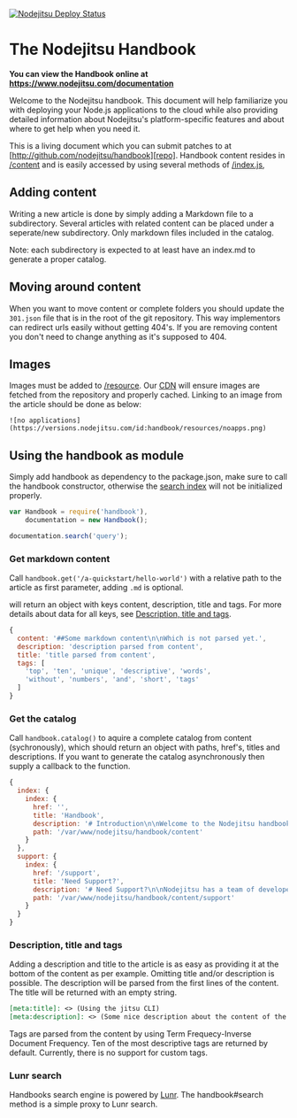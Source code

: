 [![Nodejitsu Deploy Status][status]](https://webops.nodejitsu.com#nodejitsu/webhooks)

[status]: https://webhooks.nodejitsu.com/nodejitsu/handbook.png

# The Nodejitsu Handbook

**You can view the Handbook online at https://www.nodejitsu.com/documentation**

Welcome to the Nodejitsu handbook. This document will help familiarize you with 
deploying your Node.js applications to the cloud while also providing detailed 
information about Nodejitsu's platform-specific features and about where to get 
help when you need it.

This is a living document which you can submit patches to at
[http://github.com/nodejitsu/handbook][repo].
Handbook content resides in [/content][content] and is easily accessed by using
several methods of [/index.js][handbook],

[repo]: http://github.com/nodejitsu/handbook
[content]: https://github.com/nodejitsu/handbook/tree/master/content
[handbook]: https://github.com/nodejitsu/handbook/blob/master/index.js

## Adding content
Writing a new article is done by simply adding a Markdown file to a subdirectory.
Several articles with related content can be placed under a seperate/new
subdirectory. Only markdown files included in the catalog. 

Note: each subdirectory is expected to at least have an index.md to generate a
proper catalog.

## Moving around content
When you want to move content or complete folders you should update the
`301.json` file that is in the root of the git repository. This way implementors
can redirect urls easily without getting 404's. If you are removing content you
don't need to change anything as it's supposed to 404.

## Images
Images must be added to [/resource][resource]. Our [CDN][cdn] will ensure 
images are fetched from the repository and properly cached. Linking to an 
image from the article should be done as below:

```
![no applications](https://versions.nodejitsu.com/id:handbook/resources/noapps.png)
```

[resource]: https://github.com/nodejitsu/handbook/tree/master/resource
[cdn]: http://versions.nodejitsu.com

## Using the handbook as module
Simply add handbook as dependency to the package.json, make sure to call the
handbook constructor, otherwise the [search index][lunr] will not be initialized
properly.

``` javascript
var Handbook = require('handbook'),
    documentation = new Handbook();

documentation.search('query');
```

[lunr]: #lunr-search 

### Get markdown content
Call `handbook.get('/a-quickstart/hello-world')` with a relative path to the
article as first parameter, adding `.md` is optional.

will return an object with keys content, description, title and tags. For more
details about data for all keys, see [Description, title and tags][description].

``` javascript
{
  content: '##Some markdown content\n\nWhich is not parsed yet.',
  description: 'description parsed from content',
  title: 'title parsed from content',
  tags: [
    'top', 'ten', 'unique', 'descriptive', 'words', 
    'without', 'numbers', 'and', 'short', 'tags'
  ] 
}
```

[description]: #description-title-and-tags 

### Get the catalog
Call `handbook.catalog()` to aquire a complete catalog from content
(sychronously), which should return an object with paths, href's, titles and
descriptions. If you want to generate the catalog asynchronously then supply a
callback to the function.

``` javascript
{ 
  index: { 
    index: { 
      href: '',
      title: 'Handbook',
      description: '# Introduction\n\nWelcome to the Nodejitsu handbook. This document will help familiarize you with\ndeploying your Node.js applications to the cloud while also providing detailed\ninformation about Nodejitsu\'s platform-specific features and about\nwhere to get help when you need it.',
      path: '/var/www/nodejitsu/handbook/content' 
    } 
  },
  support: { 
    index: { 
      href: '/support',
      title: 'Need Support?',
      description: '# Need Support?\n\nNodejitsu has a team of developers standing by to assist users with any issues\nthey may come across while deploying and administrating their web applications\non the Nodejitsu platform. Nodejitsu strives to have a lightning-fast turnaround\non all issues you may have!',
      path: '/var/www/nodejitsu/handbook/content/support' 
    } 
  }
}
```

### Description, title and tags
Adding a description and title to the article is as easy as providing it at the
bottom of the content as per example. Omitting title and/or description is
possible. The description will be parsed from the first lines of the content.
The title will be returned with an empty string.

``` markdown
[meta:title]: <> (Using the jitsu CLI)
[meta:description]: <> (Some nice description about the content of the article)
```

Tags are parsed from the content by using Term Frequecy-Inverse Document
Frequency. Ten of the most descriptive tags are returned by default. Currently,
there is no support for custom tags.

### Lunr search
Handbooks search engine is powered by [Lunr][github-lunr]. The handbook#search
method is a simple proxy to Lunr search.

[github-lunr]: https://github.com/olivernn/lunr.js 
